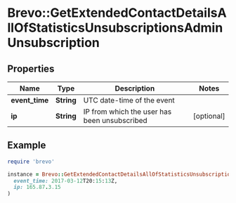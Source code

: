 # Brevo::GetExtendedContactDetailsAllOfStatisticsUnsubscriptionsAdminUnsubscription

## Properties

| Name | Type | Description | Notes |
| ---- | ---- | ----------- | ----- |
| **event_time** | **String** | UTC date-time of the event |  |
| **ip** | **String** | IP from which the user has been unsubscribed | [optional] |

## Example

```ruby
require 'brevo'

instance = Brevo::GetExtendedContactDetailsAllOfStatisticsUnsubscriptionsAdminUnsubscription.new(
  event_time: 2017-03-12T20:15:13Z,
  ip: 165.87.3.15
)
```

